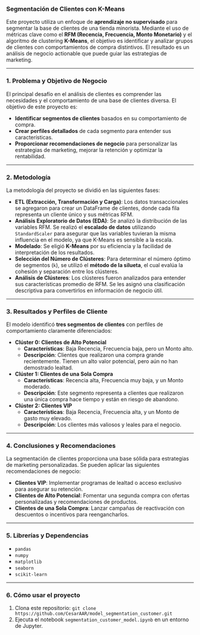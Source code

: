 
### **Segmentación de Clientes con K-Means**

Este proyecto utiliza un enfoque de **aprendizaje no supervisado** para segmentar la base de clientes de una tienda minorista. Mediante el uso de métricas clave como el **RFM (Recencia, Frecuencia, Monto Monetario)** y el algoritmo de clustering **K-Means**, el objetivo es identificar y analizar grupos de clientes con comportamientos de compra distintivos. El resultado es un análisis de negocio actionable que puede guiar las estrategias de marketing. 

---

### **1. Problema y Objetivo de Negocio**

El principal desafío en el análisis de clientes es comprender las necesidades y el comportamiento de una base de clientes diversa. El objetivo de este proyecto es:

* **Identificar segmentos de clientes** basados en su comportamiento de compra.
* **Crear perfiles detallados** de cada segmento para entender sus características.
* **Proporcionar recomendaciones de negocio** para personalizar las estrategias de marketing, mejorar la retención y optimizar la rentabilidad.

---

### **2. Metodología**

La metodología del proyecto se dividió en las siguientes fases:

* **ETL (Extracción, Transformación y Carga)**: Los datos transaccionales se agregaron para crear un DataFrame de clientes, donde cada fila representa un cliente único y sus métricas RFM.
* **Análisis Exploratorio de Datos (EDA)**: Se analizó la distribución de las variables RFM. Se realizó el **escalado de datos** utilizando `StandardScaler` para asegurar que las variables tuvieran la misma influencia en el modelo, ya que K-Means es sensible a la escala.
* **Modelado**: Se eligió **K-Means** por su eficiencia y la facilidad de interpretación de los resultados.
* **Selección del Número de Clústeres**: Para determinar el número óptimo de segmentos (`k`), se utilizó el **método de la silueta**, el cual evalúa la cohesión y separación entre los clústeres.
* **Análisis de Clústeres**: Los clústeres fueron analizados para entender sus características promedio de RFM. Se les asignó una clasificación descriptiva para convertirlos en información de negocio útil.

---

### **3. Resultados y Perfiles de Cliente**

El modelo identificó **tres segmentos de clientes** con perfiles de comportamiento claramente diferenciados:

* **Clúster 0: Clientes de Alto Potencial**
    * **Características**: Baja Recencia, Frecuencia baja, pero un Monto alto.
    * **Descripción**: Clientes que realizaron una compra grande recientemente. Tienen un alto valor potencial, pero aún no han demostrado lealtad.
* **Clúster 1: Clientes de una Sola Compra**
    * **Características**: Recencia alta, Frecuencia muy baja, y un Monto moderado.
    * **Descripción**: Este segmento representa a clientes que realizaron una única compra hace tiempo y están en riesgo de abandono.
* **Clúster 2: Clientes VIP**
    * **Características**: Baja Recencia, Frecuencia alta, y un Monto de gasto muy elevado.
    * **Descripción**: Los clientes más valiosos y leales para el negocio.



---

### **4. Conclusiones y Recomendaciones**

La segmentación de clientes proporciona una base sólida para estrategias de marketing personalizadas. Se pueden aplicar las siguientes recomendaciones de negocio:

* **Clientes VIP**: Implementar programas de lealtad o acceso exclusivo para asegurar su retención.
* **Clientes de Alto Potencial**: Fomentar una segunda compra con ofertas personalizadas y recomendaciones de productos.
* **Clientes de una Sola Compra**: Lanzar campañas de reactivación con descuentos o incentivos para reengancharlos.

---

### **5. Librerías y Dependencias**

* `pandas`
* `numpy`
* `matplotlib`
* `seaborn`
* `scikit-learn`

---

### **6. Cómo usar el proyecto**

1.  Clona este repositorio: `git clone https://github.com/CesarAAR/model_segmentation_customer.git`
2.  Ejecuta el notebook `segmentation_customer_model.ipynb` en un entorno de Jupyter.
